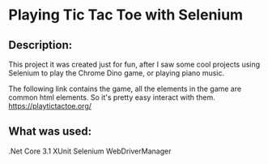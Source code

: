 # Playing Tic Tac Toe with Selenium

## Description:
This project it was created just for fun, after I saw some cool projects using Selenium to play the Chrome Dino game, or playing piano music.

The following link contains the game, all the elements in the game are common html elements. So it's pretty easy interact with them.
https://playtictactoe.org/

## What was used:
.Net Core 3.1
XUnit
Selenium
WebDriverManager

![](TicTacToeGif.gif)
